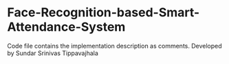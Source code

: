 # Face-Recognition-based-Smart-Attendance-System
Code file contains the implementation description as comments.
Developed by Sundar Srinivas Tippavajhala
